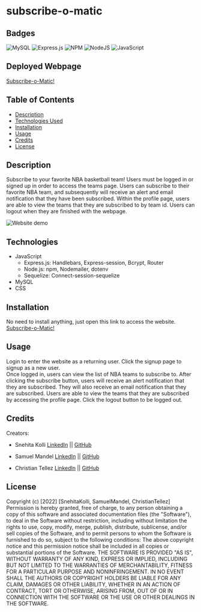 # subscribe-o-matic

## Badges 

![MySQL](https://img.shields.io/badge/mysql-%2300f.svg?style=for-the-badge&logo=mysql&logoColor=white)
![Express.js](https://img.shields.io/badge/express.js-%23404d59.svg?style=for-the-badge&logo=express&logoColor=%2361DAFB)
![NPM](https://img.shields.io/badge/NPM-%23000000.svg?style=for-the-badge&logo=npm&logoColor=white)
![NodeJS](https://img.shields.io/badge/node.js-6DA55F?style=for-the-badge&logo=node.js&logoColor=white)
![JavaScript](https://img.shields.io/badge/javascript-%23323330.svg?style=for-the-badge&logo=javascript&logoColor=%23F7DF1E)

## Deployed Webpage
[Subscribe-o-Matic!](https://subscribe-o-matic.herokuapp.com/)

## Table of Contents

* [Description](#description)
* [Technologies Used](#technologies)
* [Installation](#installation)
* [Usage](#usage)
* [Credits](#credits)
* [License](#license)

## Description

Subscribe to your favorite NBA basketball team! Users must be logged in or signed up in order to access the teams page. Users can subscribe to their favorite NBA team, and subsequently will receive an alert and email notification that they have been subscribed. Within the profile page, users are able to view the teams that they are subscribed to by team id. Users can logout when they are finished with the webpage. 

![Website demo](./assets/signup.gif)

## Technologies

* JavaScript
    * Express.js: Handlebars, Express-session, Bcrypt, Router
    * Node.js: npm, Nodemailer, dotenv
    * Sequelize: Connect-session-sequelize 
* MySQL
* CSS

## Installation

No need to install anything, just open this link to access the website.
[Subscribe-o-Matic!](https://subscribe-o-matic.herokuapp.com/)

## Usage

Login to enter the website as a returning user. Click the signup page to signup as a new user.  
Once logged in, users can view the list of NBA teams to subscribe to. 
After clicking the subscribe button, users will receive an alert notification that they are subscribed. They will also receive an email notification that they are subscribed. Users are able to view the teams that they are subscribed by accessing the profile page. Click the logout button to be logged out. 


## Credits 

Creators:

* Snehita Kolli [LinkedIn](https://www.linkedin.com/in/snehita-kolli-0abb23b1/) || [GitHub](https://github.com/snehitak20)

* Samuel Mandel [LinkedIn](https://www.linkedin.com/in/samuel-lazaro-mandel/) || [GitHub](https://github.com/Sambalogna)

* Christian Tellez [LinkedIn](https://www.linkedin.com/in/christiantellez215/) || [GitHub](https://github.com/tellez215)

## License 

Copyright (c) [2022] [SnehitaKolli, SamuelMandel, ChristianTellez]
Permission is hereby granted, free of charge, to any person obtaining a copy
of this software and associated documentation files (the "Software"), to deal
in the Software without restriction, including without limitation the rights
to use, copy, modify, merge, publish, distribute, sublicense, and/or sell
copies of the Software, and to permit persons to whom the Software is
furnished to do so, subject to the following conditions:
The above copyright notice and this permission notice shall be included in all
copies or substantial portions of the Software.
THE SOFTWARE IS PROVIDED "AS IS", WITHOUT WARRANTY OF ANY KIND, EXPRESS OR
IMPLIED, INCLUDING BUT NOT LIMITED TO THE WARRANTIES OF MERCHANTABILITY,
FITNESS FOR A PARTICULAR PURPOSE AND NONINFRINGEMENT. IN NO EVENT SHALL THE
AUTHORS OR COPYRIGHT HOLDERS BE LIABLE FOR ANY CLAIM, DAMAGES OR OTHER
LIABILITY, WHETHER IN AN ACTION OF CONTRACT, TORT OR OTHERWISE, ARISING FROM,
OUT OF OR IN CONNECTION WITH THE SOFTWARE OR THE USE OR OTHER DEALINGS IN THE
SOFTWARE.
